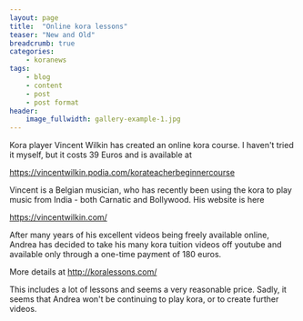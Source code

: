 ```yaml
---
layout: page
title:  "Online kora lessons"
teaser: "New and Old"
breadcrumb: true
categories:
    - koranews
tags:
    - blog
    - content
    - post
    - post format
header:
    image_fullwidth: gallery-example-1.jpg
---
```

Kora player Vincent Wilkin has created an online kora course. I haven't tried it myself, but it costs 39 Euros and is available at 

<https://vincentwilkin.podia.com/korateacherbeginnercourse>

Vincent is a Belgian musician, who has recently been using the kora to play music from India - both Carnatic and Bollywood. His website is here 

<https://vincentwilkin.com/>

After many years of his excellent videos being freely available online, Andrea has decided to take his many kora tuition videos off youtube and available only through a one-time payment of 180 euros. 

More details at <http://koralessons.com/>

This includes a lot of lessons and seems a very reasonable price. Sadly, it seems that Andrea won't be continuing to play kora, or to create further videos.
